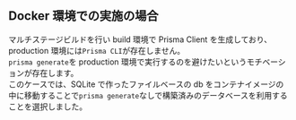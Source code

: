 ## Docker 環境での実施の場合

マルチステージビルドを行い build 環境で Prisma Client を生成しており、production 環境には`Prisma CLI`が存在しません。  
`prisma generate`を production 環境で実行するのを避けたいというモチベーションが存在します。  
このケースでは、SQLite で作ったファイルベースの db をコンテナイメージの中に移動することで`prisma generate`なしで構築済みのデータベースを利用することを選択しました。
